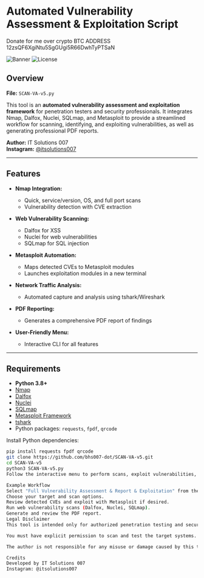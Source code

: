 # Automated Vulnerability Assessment & Exploitation Script

Donate for me over crypto BTC ADDRESS 
12zsQF6XgiNtu5SgGUgi5R66DwhTyPTSaN


![Banner](https://img.shields.io/badge/Python-3.8%2B-blue) ![License](https://img.shields.io/badge/license-IT%20Solutions%20007-green)

## Overview

**File:** `SCAN-VA-v5.py`

This tool is an **automated vulnerability assessment and exploitation framework** for penetration testers and security professionals. It integrates Nmap, Dalfox, Nuclei, SQLmap, and Metasploit to provide a streamlined workflow for scanning, identifying, and exploiting vulnerabilities, as well as generating professional PDF reports.

**Author:** IT Solutions 007  
**Instagram:** [@itsolutions007](https://instagram.com/itsolutions007)

---

## Features

- **Nmap Integration:**  
  - Quick, service/version, OS, and full port scans
  - Vulnerability detection with CVE extraction

- **Web Vulnerability Scanning:**  
  - Dalfox for XSS
  - Nuclei for web vulnerabilities
  - SQLmap for SQL injection

- **Metasploit Automation:**  
  - Maps detected CVEs to Metasploit modules
  - Launches exploitation modules in a new terminal

- **Network Traffic Analysis:**  
  - Automated capture and analysis using tshark/Wireshark

- **PDF Reporting:**  
  - Generates a comprehensive PDF report of findings

- **User-Friendly Menu:**  
  - Interactive CLI for all features

---

## Requirements

- **Python 3.8+**
- [Nmap](https://nmap.org/)
- [Dalfox](https://github.com/hahwul/dalfox)
- [Nuclei](https://github.com/projectdiscovery/nuclei)
- [SQLmap](https://github.com/sqlmapproject/sqlmap)
- [Metasploit Framework](https://www.metasploit.com/)
- [tshark](https://www.wireshark.org/docs/man-pages/tshark.html)
- Python packages: `requests`, `fpdf`, `qrcode`

Install Python dependencies:
```bash
pip install requests fpdf qrcode
git clone https://github.com/bhs007-dot/SCAN-VA-v5.git
cd SCAN-VA-v5
python3 SCAN-VA-v5.py
Follow the interactive menu to perform scans, exploit vulnerabilities, and generate reports.

Example Workflow
Select "Full Vulnerability Assessment & Report & Exploitation" from the main menu.
Choose your target and scan options.
Review detected CVEs and exploit with Metasploit if desired.
Run web vulnerability scans (Dalfox, Nuclei, SQLmap).
Generate and review the PDF report.
Legal Disclaimer
This tool is intended only for authorized penetration testing and security assessment.

You must have explicit permission to scan and test the target systems.

The author is not responsible for any misuse or damage caused by this tool.

Credits
Developed by IT Solutions 007
Instagram: @itsolutions007
